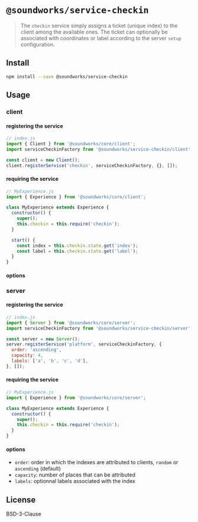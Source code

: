 # `@soundworks/service-checkin`

> The `checkin` service simply assigns a ticket (unique index) to the 
> client among the available ones. The ticket can optionally be associated 
> with coordinates or label according to the server `setup` configuration.

## Install

```sh
npm install --save @soundworks/service-checkin
```

## Usage

### client

#### registering the service

```js
// index.js
import { Client } from '@soundworks/core/client';
import serviceCheckinFactory from '@soundworks/service-checkin/client';

const client = new Client();
client.registerService('checkin', serviceCheckinFactory, {}, []);
```

#### requiring the service 

```js
// MyExperience.js
import { Experience } from '@soundworks/core/client';

class MyExperience extends Experience {
  constructor() {
    super();
    this.checkin = this.require('checkin');
  }

  start() {
    const index = this.checkin.state.get('index');
    const label = this.checkin.state.get('label');
  }
}
```

#### options

### server

#### registering the service

```js
// index.js
import { Server } from '@soundworks/core/server';
import serviceCheckinFactory from '@soundworks/service-checkin/server';

const server = new Server();
server.registerService('platform', serviceCheckinFactory, {
  order: 'ascending',
  capacity: 4,
  labels: ['a', 'b', 'c', 'd'],
}, []);
```

#### requiring the service 

```js
// MyExperience.js
import { Experience } from '@soundworks/core/server';

class MyExperience extends Experience {
  constructor() {
    super();
    this.checkin = this.require('checkin');
  }
}
```

#### options

- `order`: order in which the indexes are attributed to clients, `random` or `ascending` (default)
- `capacity`: number of places that can be attributed
- `labels`: optionnal labels associated with the index

## License

BSD-3-Clause

